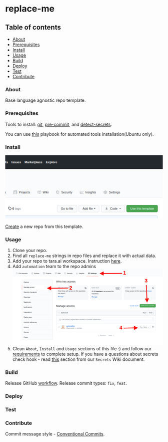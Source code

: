 # replace-me
## Table of contents
* [About](#about)
* [Prerequisites](#prerequisites)
* [Install](#install)
* [Usage](#usage)
* [Build](#build)
* [Deploy](#deploy)
* [Test](#test)
* [Contribute](#contribute)
### About
Base language agnostic repo template.
### Prerequisites
Tools to install: [git][g], [pre-commit][pk], and [detect-secrets][ds].

You can use [this][a] playbook for automated tools installation(Ubuntu only).
### Install
![create](docs/template_btn.png)

[Create][1] a new repo from this template.
### Usage
1. Clone your repo.
1. Find all `replace-me` strings in repo files and replace it with actual data.
1. Add your repo to tara.ai workspace. Instruction [here][2].
1. Add `automation` team to the repo admins
   ![release](docs/auth_setup.png)
1. Clean `About`, `Install` and `Usage` sections of this file :) and follow our [requirements][3] to complete setup. If you have a questions about secrets check hook - read [this][8] section from our `Secrets` Wiki document.

### Build
Release GitHub [workflow](.github/workflows/release.yml). Release commit types: `fix`, `feat`.

### Deploy
### Test
### Contribute
Commit message style - [Conventional Commits][cc].

[1]: https://docs.github.com/en/github/creating-cloning-and-archiving-repositories/creating-a-repository-from-a-template
[2]: https://docs.google.com/document/d/128c8Up40PFeZg2LaUkChC3hNv1139-VruFm_SC-ZJiU/edit#heading=h.jutu1mazqqgt
[3]: https://github.com/agblox/DiviAI-Information/wiki/Repos
[8]: https://github.com/agblox/DiviAI-Information/wiki/Secrets#pre-commit-hook

[g]: https://www.atlassian.com/git/tutorials/install-git
[pk]: https://pre-commit.com/#install
[a]: https://github.com/IaroslavR/ansible-role-server-bootstrap
[cc]: https://www.conventionalcommits.org/en/v1.0.0/
[ds]: https://github.com/Yelp/detect-secrets#installation
